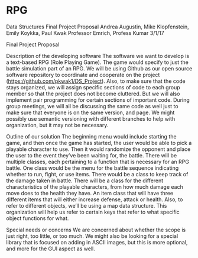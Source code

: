 # RPG
Data Structures Final Project Proposal
Andrea Augustin, Mike Klopfenstein, Emily Koykka, Paul Kwak
Professor Emrich, Profess Kumar
3/1/17

Final Project Proposal

Description of the developing software
The software we want to develop is a text-based RPG (Role Playing Game). The game would specify to just the battle simulation part of an RPG. We will be using Github as our open source software repository to coordinate and cooperate on the project (https://github.com/pkwak1/DS_Project). Also, to make sure that the code stays organized, we will assign specific sections of code to each group member so that the project does not become cluttered. But we will also implement pair programming for certain sections of important code. During group meetings, we will all be discussing the same code as well just to make sure that everyone is on the same version, and page. We might possibly use semantic versioning with different branches to help with organization, but it may not be necessary.

Outline of our solution
The beginning menu would include starting the game, and then once the game has started, the user would be able to pick a playable character to use. Then it would randomize the opponent and place the user to the event they’ve been waiting for, the battle.
There will be multiple classes, each pertaining to a function that is necessary for an RPG battle. One class would be the menu for the battle sequence indicating whether to run, fight, or use items. There would be a class to keep track of the damage taken in battle.  There will be a class for the different characteristics of the playable characters, from how much damage each move does to the health they have. An item class that will have three different items that will either increase defense, attack or health. Also, to refer to different objects, we’ll be using a map data structure. This organization will help us refer to certain keys that refer to what specific object functions for what.

Special needs or concerns
We are concerned about whether the scope is just right, too little, or too much. We might also be looking for a special library that is focused on adding in ASCII images, but this is more optional, and more for the GUI aspect as well.
